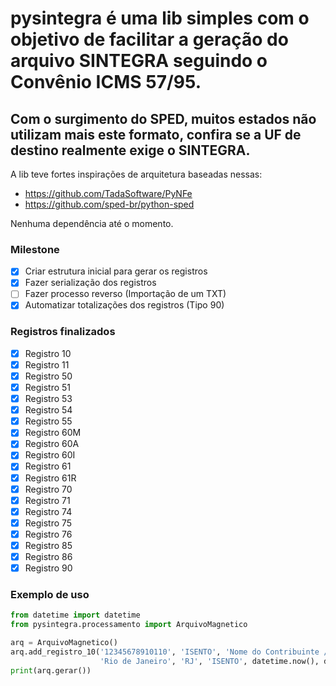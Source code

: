 # pysintegra é uma lib simples com o objetivo de facilitar a geração do arquivo SINTEGRA seguindo o Convênio ICMS 57/95.

## Com o surgimento do SPED, muitos estados não utilizam mais este formato, confira se a UF de destino realmente exige o SINTEGRA.

A lib teve fortes inspirações de arquitetura baseadas nessas:

- https://github.com/TadaSoftware/PyNFe
- https://github.com/sped-br/python-sped

Nenhuma dependência até o momento.

### Milestone

- [x] Criar estrutura inicial para gerar os registros
- [x] Fazer serialização dos registros
- [ ] Fazer processo reverso (Importação de um TXT)
- [x] Automatizar totalizações dos registros (Tipo 90)

### Registros finalizados

- [x] Registro 10
- [x] Registro 11
- [x] Registro 50
- [x] Registro 51
- [x] Registro 53
- [x] Registro 54
- [x] Registro 55
- [x] Registro 60M
- [x] Registro 60A
- [x] Registro 60I
- [x] Registro 61
- [x] Registro 61R
- [x] Registro 70
- [x] Registro 71
- [x] Registro 74
- [x] Registro 75
- [x] Registro 76
- [x] Registro 85
- [x] Registro 86
- [x] Registro 90

### Exemplo de uso

```python
from datetime import datetime
from pysintegra.processamento import ArquivoMagnetico

arq = ArquivoMagnetico()
arq.add_registro_10('12345678910110', 'ISENTO', 'Nome do Contribuinte / Razao Social',
                    'Rio de Janeiro', 'RJ', 'ISENTO', datetime.now(), datetime.now(), '1', '1', '1')
print(arq.gerar())
```

